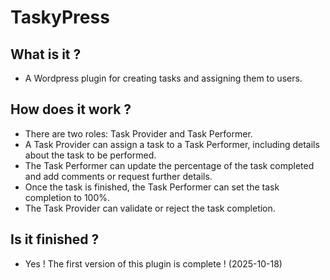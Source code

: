 # TaskyPress

## What is it ?

* A Wordpress plugin for creating tasks and assigning them to users.

## How does it work ?

* There are two roles: Task Provider and Task Performer.
* A Task Provider can assign a task to a Task Performer, including details about the task to be performed.
* The Task Performer can update the percentage of the task completed and add comments or request further details.
* Once the task is finished, the Task Performer can set the task completion to 100%.
* The Task Provider can validate or reject the task completion.

## Is it finished ?

* Yes ! The first version of this plugin is complete ! (2025-10-18)
